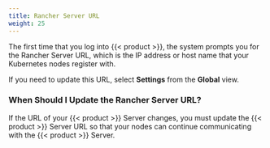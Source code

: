 ```yaml
---
title: Rancher Server URL
weight: 25
---
```


The first time that you log into {{< product >}}, the system prompts you for the Rancher Server URL, which is the IP address or host name that your Kubernetes nodes register with.

If you need to update this URL, select **Settings** from the **Global** view.

### When Should I Update the Rancher Server URL?

If the URL of your {{< product >}} Server changes, you must update the {{< product >}} Server URL so that your nodes can continue communicating with the {{< product >}} Server.

